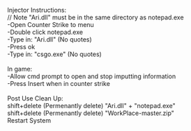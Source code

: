 Injector Instructions:
<br/>
// Note "Ari.dll" must be in the same directory as notepad.exe
<br/>
  -Open Counter Strike to menu
  <br/>
  -Double click notepad.exe
  <br/>
  -Type in: "Ari.dll" (No quotes)
  <br/>
  -Press ok
  <br/>
  -Type in: "csgo.exe" (No quotes)
  <br/>
  <br/>
In game: 
<br/>
  -Allow cmd prompt to open and stop imputting information
  <br/>
  -Press Insert when in counter strike
  <br/>
  <br/>
Post Use Clean Up:
<br/>
  shift+delete (Permenantly delete) "Ari.dll" + "notepad.exe"
  <br/>
  shift+delete (Permenantly delete) "WorkPlace-master.zip"
  <br/>
  Restart System
  <br/>

